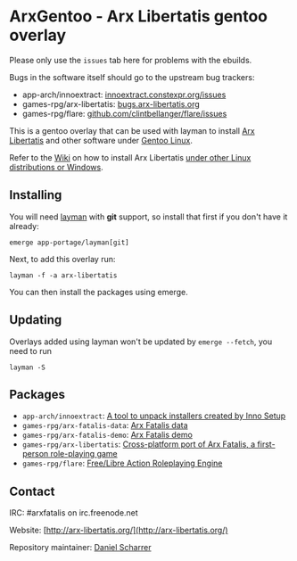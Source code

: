 # ArxGentoo - Arx Libertatis gentoo overlay

Please only use the `issues` tab here for problems with the ebuilds.

Bugs in the software itself should go to the upstream bug trackers:

* app-arch/innoextract: [innoextract.constexpr.org/issues](http://innoextract.constexpr.org/issues)
* games-rpg/arx-libertatis: [bugs.arx-libertatis.org](https://bugs.arx-libertatis.org/)
* games-rpg/flare: [github.com/clintbellanger/flare/issues](https://github.com/clintbellanger/flare/issues)

This is a gentoo overlay that can be used with layman to install [Arx Libertatis](http://arx-libertatis.org/) and other software under [Gentoo Linux](http://www.gentoo.org/).

Refer to the [Wiki](http://wiki.arx-libertatis.org/) on how to install Arx Libertatis [under other Linux distributions or Windows](http://wiki.arx-libertatis.org/Download_and_installation).

## Installing

You will need [layman](http://layman.sourceforge.net/) with **git** support, so install that first if you don't have it already:

    emerge app-portage/layman[git]

Next, to add this overlay run:

    layman -f -a arx-libertatis

You can then install the packages using emerge.

## Updating

Overlays added using layman won't be updated by `emerge --fetch`, you need to run

    layman -S

## Packages

* `app-arch/innoextract`: [A tool to unpack installers created by Inno Setup](http://constexpr.org/innoextract/)
* `games-rpg/arx-fatalis-data`: [Arx Fatalis data](http://www.arkane-studios.com/uk/arx.php)
* `games-rpg/arx-fatalis-demo`: [Arx Fatalis demo](http://www.arkane-studios.com/uk/arx.php)
* `games-rpg/arx-libertatis`: [Cross-platform port of Arx Fatalis, a first-person role-playing game](http://arx-libertatis.org/)
* `games-rpg/flare`: [Free/Libre Action Roleplaying Engine](http://clintbellanger.net/rpg/)

## Contact

IRC: \#arxfatalis on irc.freenode.net

Website: [http://arx-libertatis.org/](http://arx-libertatis.org/)

Repository maintainer: [Daniel Scharrer](http://constexpr.org/)
